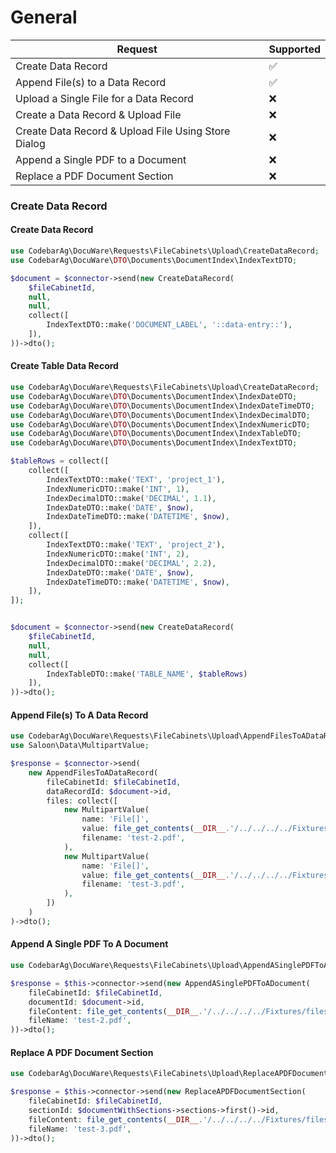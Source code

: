 # General
| Request                                             | Supported |
|-----------------------------------------------------|-----------|
| Create Data Record                                  | ✅         |
| Append File(s) to a Data Record                     | ✅         |
| Upload a Single File for a Data Record              | ❌         |
| Create a Data Record & Upload File                  | ❌         |
| Create Data Record & Upload File Using Store Dialog | ❌         |
| Append a Single PDF to a Document                   | ❌         |
| Replace a PDF Document Section                      | ❌         |

### Create Data Record

#### Create Data Record
```php
use CodebarAg\DocuWare\Requests\FileCabinets\Upload\CreateDataRecord;
use CodebarAg\DocuWare\DTO\Documents\DocumentIndex\IndexTextDTO;

$document = $connector->send(new CreateDataRecord(
    $fileCabinetId,
    null,
    null,
    collect([
        IndexTextDTO::make('DOCUMENT_LABEL', '::data-entry::'),
    ]),
))->dto();
```

#### Create Table Data Record
```php
use CodebarAg\DocuWare\Requests\FileCabinets\Upload\CreateDataRecord;
use CodebarAg\DocuWare\DTO\Documents\DocumentIndex\IndexDateDTO;
use CodebarAg\DocuWare\DTO\Documents\DocumentIndex\IndexDateTimeDTO;
use CodebarAg\DocuWare\DTO\Documents\DocumentIndex\IndexDecimalDTO;
use CodebarAg\DocuWare\DTO\Documents\DocumentIndex\IndexNumericDTO;
use CodebarAg\DocuWare\DTO\Documents\DocumentIndex\IndexTableDTO;
use CodebarAg\DocuWare\DTO\Documents\DocumentIndex\IndexTextDTO;

$tableRows = collect([
    collect([
        IndexTextDTO::make('TEXT', 'project_1'),
        IndexNumericDTO::make('INT', 1),
        IndexDecimalDTO::make('DECIMAL', 1.1),
        IndexDateDTO::make('DATE', $now),
        IndexDateTimeDTO::make('DATETIME', $now),
    ]),
    collect([
        IndexTextDTO::make('TEXT', 'project_2'),
        IndexNumericDTO::make('INT', 2),
        IndexDecimalDTO::make('DECIMAL', 2.2),
        IndexDateDTO::make('DATE', $now),
        IndexDateTimeDTO::make('DATETIME', $now),
    ]),
]);


$document = $connector->send(new CreateDataRecord(
    $fileCabinetId,
    null,
    null,
    collect([
        IndexTableDTO::make('TABLE_NAME', $tableRows)
    ]),
))->dto();
```

#### Append File(s) To A Data Record
```php
use CodebarAg\DocuWare\Requests\FileCabinets\Upload\AppendFilesToADataRecord;
use Saloon\Data\MultipartValue;

$response = $connector->send(
    new AppendFilesToADataRecord(
        fileCabinetId: $fileCabinetId,
        dataRecordId: $document->id,
        files: collect([
            new MultipartValue(
                name: 'File[]',
                value: file_get_contents(__DIR__.'/../../../../Fixtures/files/test-2.pdf'),
                filename: 'test-2.pdf',
            ),
            new MultipartValue(
                name: 'File[]',
                value: file_get_contents(__DIR__.'/../../../../Fixtures/files/test-3.pdf'),
                filename: 'test-3.pdf',
            ),
        ])
    )
)->dto();
```

#### Append A Single PDF To A Document
```php
use CodebarAg\DocuWare\Requests\FileCabinets\Upload\AppendASinglePDFToADocument;

$response = $this->connector->send(new AppendASinglePDFToADocument(
    fileCabinetId: $fileCabinetId,
    documentId: $document->id,
    fileContent: file_get_contents(__DIR__.'/../../../../Fixtures/files/test-2.pdf'),
    fileName: 'test-2.pdf',
))->dto();
```

#### Replace A PDF Document Section
```php
use CodebarAg\DocuWare\Requests\FileCabinets\Upload\ReplaceAPDFDocumentSection;

$response = $this->connector->send(new ReplaceAPDFDocumentSection(
    fileCabinetId: $fileCabinetId,
    sectionId: $documentWithSections->sections->first()->id,
    fileContent: file_get_contents(__DIR__.'/../../../../Fixtures/files/test-3.pdf'),
    fileName: 'test-3.pdf',
))->dto();
```
